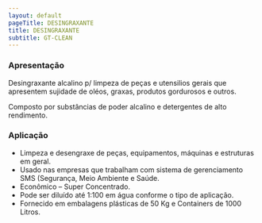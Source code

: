 ```yaml
---
layout: default
pageTitle: DESINGRAXANTE
title: DESINGRAXANTE
subtitle: GT-CLEAN
---
```


### Apresentação

Desingraxante alcalino p/ limpeza de peças e utensilios gerais que apresentem sujidade de oléos, graxas, produtos gordurosos e outros.

Composto por substâncias de poder alcalino e detergentes de alto rendimento.

### Aplicação

- Limpeza e desengraxe de peças, equipamentos, máquinas e estruturas em geral.
- Usado nas empresas que trabalham com sistema de gerenciamento SMS (Segurança, Meio Ambiente e Saúde.
- Econômico – Super Concentrado.
- Pode ser diluído até 1:100 em água conforme o tipo de aplicação.
- Fornecido em embalagens plásticas de 50 Kg e Containers de 1000 Litros.

